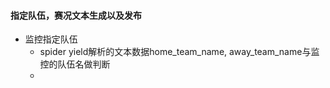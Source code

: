 #### 指定队伍，赛况文本生成以及发布
- 监控指定队伍
    - spider yield解析的文本数据home_team_name, away_team_name与监控的队伍名做判断
    - 